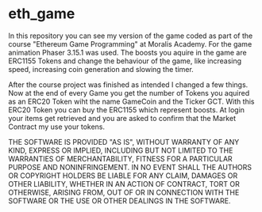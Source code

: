 # eth_game

In this repository you can see my version of the game coded as part of the course "Ethereum Game Programming" at Moralis Academy.
For the game animation Phaser 3.15.1 was used.
The boosts you aquire in the game are ERC1155 Tokens and change the behaviour of the game, like increasing speed, increasing coin generation and slowing the timer.

After the course project was finished as intended I changed a few things. Now at the end of every Game you get the number of Tokens you aquired as an ERC20 Token wiht the name GameCoin and the Ticker GCT. 
With this ERC20 Token you can buy the ERC1155 which represent boosts.
At login your items get retrieved and you are asked to confirm that the Market Contract my use your tokens.

THE SOFTWARE IS PROVIDED "AS IS", WITHOUT WARRANTY OF ANY KIND, EXPRESS OR IMPLIED, INCLUDING BUT NOT LIMITED TO THE WARRANTIES OF MERCHANTABILITY, FITNESS FOR A PARTICULAR PURPOSE AND NONINFRINGEMENT. 
IN NO EVENT SHALL THE AUTHORS OR COPYRIGHT HOLDERS BE LIABLE FOR ANY CLAIM, DAMAGES OR OTHER LIABILITY, 
WHETHER IN AN ACTION OF CONTRACT, TORT OR OTHERWISE, ARISING FROM, OUT OF OR IN CONNECTION WITH THE SOFTWARE OR THE USE OR OTHER DEALINGS IN THE SOFTWARE.
